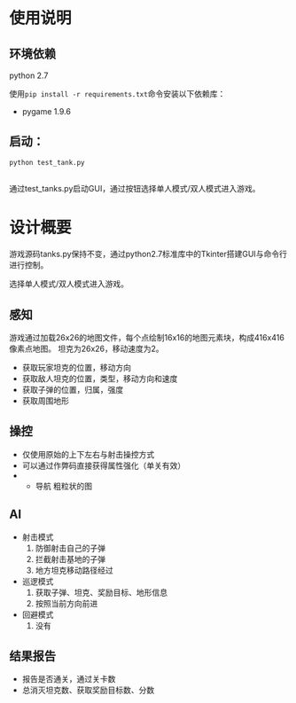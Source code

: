# 使用说明
## 环境依赖
python 2.7

使用`pip install -r requirements.txt`命令安装以下依赖库：
- pygame 1.9.6

##  启动：
`python test_tank.py`

## 
通过test_tanks.py启动GUI，通过按钮选择单人模式/双人模式进入游戏。

# 设计概要
游戏源码tanks.py保持不变，通过python2.7标准库中的Tkinter搭建GUI与命令行进行控制。

选择单人模式/双人模式进入游戏。
## 感知
游戏通过加载26x26的地图文件，每个点绘制16x16的地图元素块，构成416x416像素点地图。
坦克为26x26，移动速度为2。

- 获取玩家坦克的位置，移动方向
- 获取敌人坦克的位置，类型，移动方向和速度
- 获取子弹的位置，归属，强度 
- 获取周围地形
## 操控
- 仅使用原始的上下左右与射击操控方式
- 可以通过作弊码直接获得属性强化（单关有效）
- - 导航 粗粒状的图
## AI
- 射击模式
    1. 防御射击自己的子弹
    2. 拦截射击基地的子弹
    3. 地方坦克移动路径经过
- 巡逻模式
    1. 获取子弹、坦克、奖励目标、地形信息
    2. 按照当前方向前进
- 回避模式
    1. 没有
## 结果报告
- 报告是否通关，通过关卡数
- 总消灭坦克数、获取奖励目标数、分数
